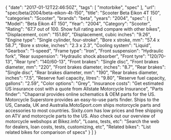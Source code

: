 {
    "date": "2017-01-12T22:46:50Z",
    "tags": [
        "motorbike",
        "spec"
    ],
    "url": "spec\/beta\/2004\/beta-eikon-4t-150",
    "title": "Scooter Beta Eikon 4T 150",
    "categories": "Scooter",
    "brands": "beta",
    "years": "2004",
    "spec": [
        {
            "Model": "Beta Eikon 4T 150",
            "Year": "2004",
            "Category": "Scooter",
            "Rating": "67.7 out of 100. Show full rating and compare with other bikes",
            "Displacement, ccm": "151.80",
            "Displacement, cubic inches": "9.26",
            "Engine type": "Single cylinder, four-stroke",
            "Bore x stroke, mm": "57.4 x 58.7",
            "Bore x stroke, inches": "2.3 x 2.3",
            "Cooling system": "Liquid",
            "Gearbox": "1-speed",
            "Frame type": "Iron",
            "Front suspension": "Hydraulic fork",
            "Rear suspension": "Hydraulic shock absorber",
            "Front tyre": "120\/70-13",
            "Rear tyre": "140\/60-13",
            "Front brakes": "Single disc",
            "Front brakes diameter, mm": "220",
            "Front brakes diameter, inches": "8.7",
            "Rear brakes": "Single disc",
            "Rear brakes diameter, mm": "190",
            "Rear brakes diameter, inches": "7.5",
            "Reserve fuel capacity, litres": "9.80",
            "Reserve fuel capacity, gallons": "2.59",
            "Color options": "Grey",
            "Insurance costs": "Get estimated US insurance cost with a quote from Allstate Motorcycle Insurance",
            "Parts finder": "Chaparral provides online schematics & OEM parts for the US.   Motorcycle Superstore provides an easy-to-use parts finder. Ships to the US, Canada, UK and Australia.MotoSport.com ships motorcycle parts and accessories to most countries.    Sixity.com has low prices and free shipping on ATV and motorcycle parts to the US. Also check out our overview of motorcycle webshops at Bikez.info",
            "Loans, tests, etc": "Search the web for dealers, loan costs, tests, customizing, etc",
            "Related bikes": "List related bikes for comparison of specs"
        }
    ]
}